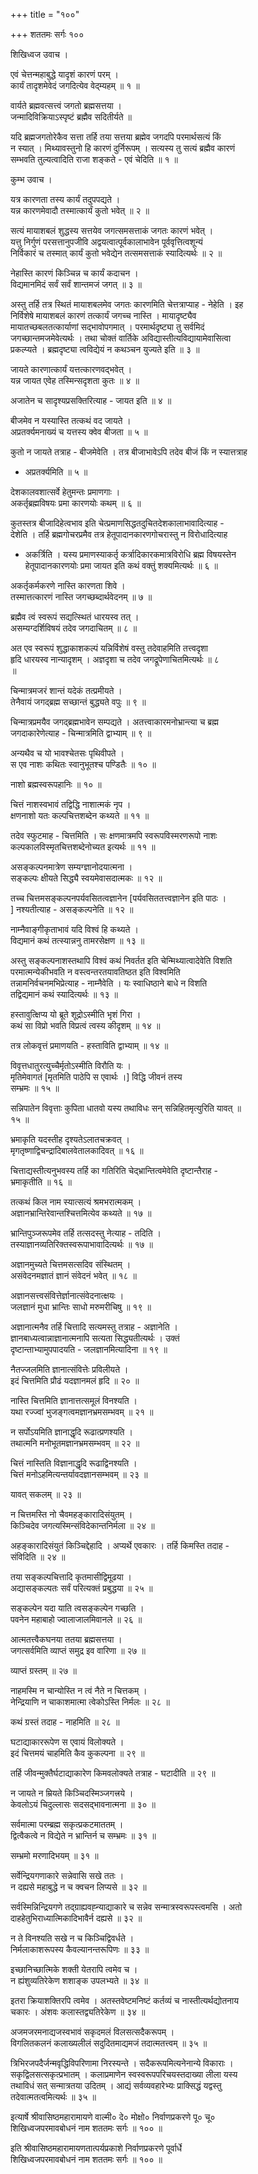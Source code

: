 +++
title = "१००"

+++
शततमः सर्गः १००  
  
शिखिध्वज उवाच ।  
  
एवं चेत्तन्महाबुद्धे यादृशं कारणं परम् ।  
कार्यं तादृशमेवेदं जगदित्येव वेद्म्यहम् ॥ १ ॥  
  
वार्यते ब्रह्मवत्सत्त्वं जगतो ब्रह्मसत्तया ।  
जन्मादिविक्रियाऽस्पृष्टं ब्रह्मैव सदितीर्यते ॥   
  
यदि ब्रह्मजगतोरेकैव सत्ता तर्हि तया सत्तया ब्रह्मेव जगदपि परमार्थसत्यं किं   
न स्यात् । मिथ्यावस्तुनो हि कारणं दुर्निरूपम् । सत्यस्य तु सत्यं ब्रह्मैव कारणं   
सम्भवति तुल्यत्वादिति राजा शङ्कते - एवं चेदिति ॥ १ ॥  
  
कुम्भ उवाच ।  
  
यत्र कारणता तस्य कार्यं तदुपपद्यते ।  
यन्न कारणमेवादौ तस्मात्कार्यं कुतो भवेत् ॥ २ ॥  
  
सत्यं मायाशबलं शुद्धस्य सत्तयेव जगत्समसत्ताकं जगतः कारणं भवेत् ।   
यत्तु निर्गुणं परसत्तानुपजीवि अद्वयत्वात्पूर्वकालाभावेन पूर्ववृत्तित्वशून्यं   
निर्विकारं च तस्मात् कार्यं कुतो भवेद्येन तत्समसत्ताकं स्यादित्यर्थः ॥ २ ॥  
  
नेहास्ति कारणं किञ्चिन्न च कार्यं कदाचन ।  
विद्यमानमिदं सर्वं सर्वं शान्तमजं जगत् ॥ ३ ॥  
  
अस्तु तर्हि तत्र स्थितं मायाशबलमेव जगतः कारणमिति चेत्तत्राप्याह - नेहेति । इह   
निर्विशेषे मायाशबलं कारणं तत्कार्यं जगच्च नास्ति । मायादृष्ट्यैव   
मायातच्छबलतत्कार्याणां सद्भावोपगमात् । परमार्थदृष्ट्या तु सर्वमिदं   
जगच्छान्तमजमेवेत्यर्थः । तथा चोक्तं वार्तिके अविद्यास्तीत्यविद्यायामेवासित्वा   
प्रकल्प्यते । ब्रह्मदृष्ट्या त्वविद्येयं न कथञ्चन युज्यते इति ॥ ३ ॥  
  
जायते कारणात्कार्यं यत्तत्कारणवद्भवेत् ।  
यन्न जायत एवेह तस्मिन्सदृशता कुतः ॥ ४ ॥  
  
अजातेन च सादृश्यप्रसक्तिरित्याह - जायत इति ॥ ४ ॥  
  
बीजमेव न यस्यास्ति तत्कथं वद जायते ।  
अप्रतर्क्यमनाख्यं च यत्तस्य क्वेव बीजता ॥ ५ ॥  
  
कुतो न जायते तत्राह - बीजमेवेति । तत्र बीजाभावेऽपि तदेव बीजं किं न स्यात्तत्राह   
- अप्रतर्क्यमिति ॥ ५ ॥  
  
देशकालवशात्सर्वे हेतुमन्तः प्रमाणगाः ।  
अकर्तृब्रह्मविषयः प्रमा कारणयोः कथम् ॥ ६ ॥  
  
कुतस्तत्र बीजादिहेत्वभाव इति चेत्प्रमाणसिद्धतदुचितदेशकालाभावादित्याह -   
देशेति । तर्हि ब्रह्मगोचरप्रमैव तत्र हेतूपादानकारणगोचरास्तु न विरोधादित्याह   
- अकर्त्रिति । यस्य प्रमाणस्याकर्तृ कर्त्रादिकारकमात्रविरोधि ब्रह्म विषयस्तेन   
हेतूपादानकारणयोः प्रमा जायत इति कथं वक्तुं शक्यमित्यर्थः ॥ ६ ॥  
  
अकर्तृकर्मकरणे नास्ति कारणता शिवे ।  
तस्मात्तत्कारणं नास्ति जगच्छब्दार्थवेदनम् ॥ ७ ॥  
  
ब्रह्मैव त्वं स्वरूपं सद्यत्स्थितं धारयस्व तत् ।  
असम्यग्दर्शिविषयं तदेव जगदाचितम् ॥ ८ ॥  
  
अत एव स्वरूपं शुद्धाकाशकल्पं यन्निर्विशेषं वस्तु तदेवाहमिति तत्त्वदृशा   
हृदि धारयस्व नान्यादृशम् । अज्ञदृशा च तदेव जगद्रूपेणाचितमित्यर्थः ॥ ८   
॥  
  
चिन्मात्रमजरं शान्तं यदेकं तत्प्रमीयते ।  
तेनैवायं जगद्ब्रह्म सच्छान्तं बुद्ध्यते वपुः ॥ ९ ॥  
  
चिन्मात्रप्रमयैव जगद्ब्रह्मभावेन सम्पद्यते । अतत्त्वाकारमनोभ्रान्त्या च ब्रह्म   
जगदाकारेणेत्याह - चिन्मात्रमिति द्वाभ्याम् ॥ ९ ॥  
  
अन्यथैव च यो भावश्चेतसः पृथिवीपते ।  
स एव नाशः कथितः स्वानुभूतश्च पण्डितैः ॥ १० ॥  
  
नाशो ब्रह्मस्वरूपहानिः ॥ १० ॥  
  
चित्तं नाशस्वभावं तद्विद्धि नाशात्मकं नृप ।  
क्षणनाशो यतः कल्पचित्तशब्देन कथ्यते ॥ ११ ॥  
  
तदेव स्फुटमाह - चित्तमिति । सः क्षणमात्रमपि स्वरूपविस्मरणरूपो नाशः   
कल्पकालविस्मृतचित्तशब्देनोच्यत इत्यर्थः ॥ ११ ॥  
  
असङ्कल्पनमात्रेण सम्यग्ज्ञानोदयात्मना ।  
सङ्कल्पः क्षीयते सिद्ध्यै स्वयमेवासदात्मकः ॥ १२ ॥  
  
तच्च चित्तमसङ्कल्पनपर्यवसितत्वज्ञानेन [पर्यवसिततत्त्वज्ञानेन इति पाठः ।  
] नश्यतीत्याह - असङ्कल्पनेति ॥ १२ ॥  
  
नाम्नैवाङ्गीकृताभावं यदि विश्वं हि कथ्यते ।  
विद्यमानं कथं तत्स्यान्ननु तामरसेक्षण ॥ १३ ॥  
  
अस्तु सङ्कल्पनाशस्तथापि विश्वं कथं निवर्तत इति चेन्मिथ्यात्वादेवेति विशति   
परमात्मन्येकीभवति न वस्त्वन्तरतयावतिष्ठत इति विश्वमिति   
तन्नामनिर्वचनमभिप्रेत्याह - नाम्नैवेति । यः स्वाधिष्ठाने बाधे न विशति   
तद्विद्यमानं कथं स्यादित्यर्थः ॥ १३ ॥  
  
हस्तावुत्क्षिप्य यो ब्रूते शूद्रोऽस्मीति भृशं गिरा ।  
कथं सा विप्रो भवति विप्रत्वं त्वस्य कीदृशम् ॥ १४ ॥  
  
तत्र लोकवृत्तं प्रमाणयति - हस्ताविति द्वाभ्याम् ॥ १४ ॥  
  
विवृत्तधातुरत्युच्चैर्मृतोऽस्मीति विरौति यः ।  
मृतिमेवागतं [मृतमिति पाठेपि स एवार्थः ।] विद्धि जीवनं तस्य   
सम्भ्रमः ॥ १५ ॥  
  
सन्निपातेन विवृत्ताः कुपिता धातवो यस्य तथाविधः सन् सन्निहितमृत्युरिति यावत् ॥   
१५ ॥  
  
भ्रमाकृति यदस्तीह दृश्यतेऽलातचक्रवत् ।  
मृगतृष्णाद्विचन्द्रादिबालवेतालकादिवत् ॥ १६ ॥  
  
चित्ताद्यस्तीत्यनुभवस्य तर्हि का गतिरिति चेद्भ्रान्तित्वमेवेति दृष्टान्तैराह -   
भ्रमाकृतीति ॥ १६ ॥  
  
तत्कथं किल नाम स्यात्सत्यं श्रमभरात्मकम् ।  
अज्ञानभ्रान्तिरेवान्तश्चित्तमित्येव कथ्यते ॥ १७ ॥  
  
भ्रान्तिपुञ्जरूपमेव तर्हि तत्सदस्तु नेत्याह - तदिति ।   
तस्याज्ञानव्यतिरिक्तस्वरूपाभावादित्यर्थः ॥ १७ ॥  
  
अज्ञानमुच्यते चित्तमसत्सदिव संस्थितम् ।  
असंवेदनमज्ञातं ज्ञानं संवेदनं भवेत् ॥ १८ ॥  
  
अज्ञानसत्त्वसंवित्तेर्ज्ञानात्संवेदनात्क्षयः ।  
जलज्ञानं मुधा भ्रान्तिः साधो मरुमरीचिषु ॥ १९ ॥  
  
अज्ञानात्मनैव तर्हि चित्तादि सत्यमस्तु तत्राह - अज्ञानेति ।   
ज्ञानबाध्यत्वान्नाज्ञानात्मनापि सत्यता सिद्ध्यतीत्यर्थः । उक्तं   
दृष्टान्ताभ्यामुपपादयति - जलज्ञानमित्यादिना ॥ १९ ॥  
  
नैतज्जलमिति ज्ञानात्संवित्तेः प्रविलीयते ।  
इदं चित्तमिति प्रौढं यदज्ञानमलं हृदि ॥ २० ॥  
  
नास्ति चित्तमिति ज्ञानात्तत्समूलं विनश्यति ।  
यथा रज्ज्वां भुजङ्गत्वमज्ञानभ्रमसम्भवम् ॥ २१ ॥  
  
न सर्पोऽयमिति ज्ञानाद्धृदि रूढात्प्रणश्यति ।  
तथात्मनि मनोभूतमज्ञानभ्रमसम्भवम् ॥ २२ ॥  
  
चित्तं नास्तिति विज्ञानाद्धृदि रूढाद्विनश्यति ।  
चित्तं मनोऽहमित्यन्तर्यावदज्ञानसम्भवम् ॥ २३ ॥  
  
यावत् सकलम् ॥ २३ ॥  
  
न चित्तमस्ति नो चैवमहङ्कारादिसंयुतम् ।  
किञ्चिदेव जगत्यस्मिन्संविदेकान्तनिर्मला ॥ २४ ॥  
  
अहङ्कारादिसंयुतं किञ्चिद्देहादि । अप्यर्थे एवकारः । तर्हि किमस्ति तदाह -   
संविदिति ॥ २४ ॥   
  
तया सङ्कल्पचित्तादि कृतमासीद्विमूढया ।  
अद्यासङ्कल्पतः सर्वं परित्यक्तं प्रबुद्धया ॥ २५ ॥  
  
सङ्कल्पेन यदा याति त्वसङ्कल्पेन गच्छति ।  
पवनेन महाबाहो ज्वालाजालमिवानले ॥ २६ ॥  
  
आत्मतत्त्वैकघनया ततया ब्रह्मसत्तया ।  
जगत्सर्वमिति व्याप्तं समुद्र इव वारिणा ॥ २७ ॥  
  
व्याप्तं ग्रस्तम् ॥ २७ ॥  
  
नाहमस्मि न चान्योस्ति न त्वं नैते न चित्तकम् ।  
नेन्द्रियाणि न चाकाशमात्मा त्वेकोऽस्ति निर्मलः ॥ २८ ॥  
  
कथं ग्रस्तं तदाह - नाहमिति ॥ २८ ॥  
  
घटाद्याकाररूपेण स एवायं विलोक्यते ।  
इदं चित्तमयं चाहमिति कैव कुकल्पना ॥ २९ ॥  
  
तर्हि जीवन्मुक्तैर्घटाद्याकारेण किमवलोक्यते तत्राह - घटादीति ॥ २९ ॥   
  
न जायते न म्रियते किञ्चिदस्मिञ्जगत्त्रये ।  
केवलोऽयं चिदुल्लासः सदसद्भावनात्मना ॥ ३० ॥  
  
सर्वमात्मा परम्ब्रह्म सकृत्प्रकटमाततम् ।  
द्वित्वैकत्वे न विद्येते न भ्रान्तिर्न च सम्भ्रमः ॥ ३१ ॥  
  
सम्भ्रमो मरणादिभयम् ॥ ३१ ॥  
  
सर्वेन्द्रियगणाकारे सन्नेवासि सखे ततः ।  
न दह्यसे महाबुद्धे न च क्वचन लिप्यसे ॥ ३२ ॥  
  
सर्वस्मिन्निन्द्रियगणे तद्ग्राह्यवह्न्याद्याकारे च सन्नेव सन्मात्रस्वरूपस्त्वमसि । अतो   
दाहहेतुभिराध्यात्मिकादिभावैर्न दह्यसे ॥ ३२ ॥  
  
न ते विनश्यति सखे न च किञ्चिद्विवर्धते ।  
निर्मलाकाशरूपस्य कैवल्यानन्तरूपिणः ॥ ३३ ॥  
  
इच्छानिच्छात्मिके शक्ती येतरापि त्वमेव च ।  
न ह्यंशुव्यतिरेकेण शशाङ्क उपलभ्यते ॥ ३४ ॥  
  
इतरा क्रियाशक्तिरपि त्वमेव । अतस्तवेष्टमनिष्टं कर्तव्यं च नास्तीत्यर्थद्योतनाय   
चकारः । अंशवः कलास्तद्व्यतिरेकेण ॥ ३४ ॥  
  
अजमजरमनाद्यजस्वभावं सकृदमलं विलसत्सदैकरूपम् ।  
विगलितकलनं कलाख्यलीलं सदुदितमाद्यमजं तदात्मतत्त्वम् ॥ ३५ ॥  
  
त्रिभिरजपदैर्जन्मवृद्धिविपरिणामा निरस्यन्ते । सदैकरूपमित्यनेनान्ये विकाराः ।   
सकृद्विलसत्सकृत्प्रभातम् । कलाप्रमाणेन स्वस्वरूपपरिचयस्तदाख्या लीला यस्य   
तथाविधं सत् सन्मात्रतया उदितम् । आद्यं सर्वव्यवहारेभ्यः प्राक्सिद्धं यद्वस्तु   
तदेवात्मतत्वमित्यर्थः ॥ ३५ ॥  
  
इत्यार्षे श्रीवासिष्ठमहारामायणे वाल्मी० दे० मोक्षो० निर्वाणप्रकरणे पू० चू०   
शिखिध्वजपरमावबोधनं नाम शततमः सर्गः ॥ १०० ॥  
  
इति श्रीवासिष्ठमहारामायणतात्पर्यप्रकाशे निर्वाणप्रकरणे पूर्वार्धे   
शिखिध्वजपरमावबोधनं नाम शततमः सर्गः ॥ १०० ॥  
  
  